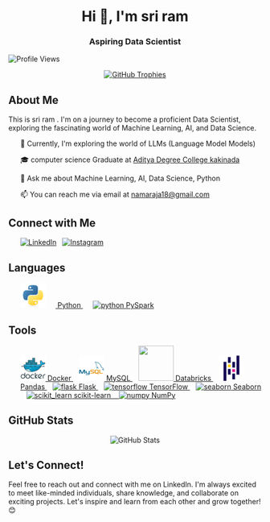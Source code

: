 <h1 align="center">Hi 👋, I'm sri ram</h1>
<h3 align="center">Aspiring Data Scientist</h3>

<p align="left"> <img src="https://komarev.com/ghpvc/?username=ram1306&label=Profile%20views&color=0e75b6&style=flat" alt="Profile Views" /> </p>

<p align="center">
  <a href="https://github.com/ryo-ma/github-profile-trophy">
    <img src="https://github-profile-trophy.vercel.app/?username=ram1306" alt="GitHub Trophies" />
  </a>
</p>

<h2 align="left">About Me</h2>

<p align="left">
  This is sri ram . I'm on a journey to become a proficient Data Scientist, exploring the fascinating world of Machine Learning, AI, and Data Science.
</p>

<ul>
  
  🔭 Currently, I'm exploring the world of LLMs (Language Model Models)<br>
  
  
  🎓 computer science Graduate at [Aditya Degree College kakinada](http://www.acet.ac.in/)<br>
  
  💬 Ask me about Machine Learning, AI, Data Science, Python<br>
  
  📫 You can reach me via email at <a href="namasriram06@gmail.com">namaraja18@gmail.com</a><br>
</ul>

<h2 align="left">Connect with Me</h2>

<ul>
<p align="left">
  <a href="https://www.linkedin.com/in/gangadhar-neelam/" target="_blank" rel="noreferrer"><img src="https://raw.githubusercontent.com/rahuldkjain/github-profile-readme-generator/master/src/images/icons/Social/linked-in-alt.svg" alt="LinkedIn" height="30" width="40" /></a>&nbsp;&nbsp;
  <a href="https://instagram.com/ganga_ram_gr?utm_source=qr&igshid=MzNlNGNkZWQ4Mg==" target="_blank" rel="noreferrer"><img src="https://raw.githubusercontent.com/rahuldkjain/github-profile-readme-generator/master/src/images/icons/Social/instagram.svg" alt="Instagram" height="30" width="40" /></a>
</p>
</ul>



<h2 align="left">Languages</h2>
<ul>
  <p align="left">
    <a href="https://www.python.org" target="_blank" rel="noreferrer">
      <img src="https://raw.githubusercontent.com/devicons/devicon/master/icons/python/python-original.svg" alt="python" width="50" height="50" style="margin-right: 20px;"/>
      Python
    </a>
    <a href="https://www.python.org" target="_blank" rel="noreferrer" style="margin-left: 20px;">
      <img src="https://upload.wikimedia.org/wikipedia/commons/thumb/f/f3/Apache_Spark_logo.svg/768px-Apache_Spark_logo.svg.png?20210416091439" alt="python" width="50" height="50"/>
      PySpark
    </a>
  </p>
</ul>



<h2 align="left">Tools</h2>
<ul>
  <p align="left">
    <a href="https://www.docker.com/" target="_blank" rel="noreferrer">
      <img src="https://raw.githubusercontent.com/devicons/devicon/master/icons/docker/docker-original-wordmark.svg" alt="docker" width="50" height="50"/>
      Docker
    </a>&nbsp;&nbsp;
    <a href="https://www.mysql.com/" target="_blank" rel="noreferrer">
      <img src="https://raw.githubusercontent.com/devicons/devicon/master/icons/mysql/mysql-original-wordmark.svg" alt="mysql" width="50" height="50"/>
      MySQL
    </a>&nbsp;&nbsp;
    <a href="https://databricks.com/" target="_blank" rel="noreferrer">
      <img src="https://upload.wikimedia.org/wikipedia/commons/6/63/Databricks_Logo.png?20230109143554" width="70" height="70"/>
      Databricks
    </a>&nbsp;&nbsp;
    <a href="https://pandas.pydata.org/" target="_blank" rel="noreferrer">
      <img src="https://raw.githubusercontent.com/devicons/devicon/2ae2a900d2f041da66e950e4d48052658d850630/icons/pandas/pandas-original.svg" alt="pandas" width="50" height="50"/>
      Pandas
    </a>
    &nbsp;&nbsp;
    <a href="https://flask.palletsprojects.com/" target="_blank" rel="noreferrer">
      <img src="https://www.vectorlogo.zone/logos/pocoo_flask/pocoo_flask-icon.svg" alt="flask" width="50" height="50"/>
      Flask
    </a>&nbsp;&nbsp;
    <a href="https://www.tensorflow.org" target="_blank" rel="noreferrer">
      <img src="https://www.vectorlogo.zone/logos/tensorflow/tensorflow-icon.svg" alt="tensorflow" width="50" height="50"/>
      TensorFlow
    </a>&nbsp;&nbsp;
    <a href="https://seaborn.pydata.org/" target="_blank" rel="noreferrer">
      <img src="https://seaborn.pydata.org/_images/logo-mark-lightbg.svg" alt="seaborn" width="50" height="50"/>
      Seaborn
    </a>&nbsp;&nbsp;
    <a href="https://scikit-learn.org/" target="_blank" rel="noreferrer">
      <img src="https://upload.wikimedia.org/wikipedia/commons/0/05/Scikit_learn_logo_small.svg" alt="scikit_learn" width="50" height="50"/>
      scikit-learn
    &nbsp;&nbsp;
    <a href="https://numpy.org/" target="_blank" rel="noreferrer">
      <img src="https://numpy.org/doc/stable/_static/numpylogo.svg" alt="numpy" width="50" height="50"/>
      NumPy
    </a>
  </p>
</ul>




<h2 align="left">GitHub Stats</h2>
<p align="center">
  <img src="https://github-readme-stats.vercel.app/api?username=GangadharNeelam&show_icons=true&locale=en" alt="GitHub Stats">
</p>


<h2 align="left">Let's Connect!</h2>

<p align="left">
  Feel free to reach out and connect with me on LinkedIn. I'm always excited to meet like-minded individuals, share knowledge, and collaborate on exciting projects. Let's inspire and learn from each other and grow together!😊
</p>
